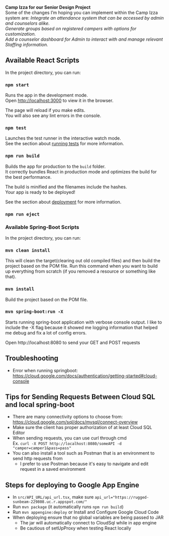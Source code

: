 **Camp Izza for our Senior Design Project** \
Some of the changes I’m hoping you can implement within the Camp Izza system are:
    _Integrate an attendance system that can be accessed by admin and counselors alike. \
    Generate groups based on registered campers with options for customization. \
    Add a counselor dashboard for Admin to interact with and manage relevant Staffing information._


## Available React Scripts

In the project directory, you can run:

### `npm start`

Runs the app in the development mode.\
Open [http://localhost:3000](http://localhost:3000) to view it in the browser.

The page will reload if you make edits.\
You will also see any lint errors in the console.

### `npm test`

Launches the test runner in the interactive watch mode.\
See the section about [running tests](https://facebook.github.io/create-react-app/docs/running-tests) for more information.

### `npm run build`

Builds the app for production to the `build` folder.\
It correctly bundles React in production mode and optimizes the build for the best performance.

The build is minified and the filenames include the hashes.\
Your app is ready to be deployed!

See the section about [deployment](https://facebook.github.io/create-react-app/docs/deployment) for more information.

### `npm run eject`

### Available Spring-Boot Scripts

In the project directory, you can run:

### `mvn clean install`
This will clean the target(clearing out old compiled files) and then build the project based on the POM file.
Run this command when you want to build up everything from scratch (if you removed a resource or something like that). 

### `mvn install`
Build the project based on the POM file.

### `mvn spring-boot:run -X`
Starts running spring-boot application with verbose console output. 
I like to include the -X flag because it showed me logging information that helped me debug and fix a lot of config errors.

Open http://localhost:8080 to send your GET and POST requests

## Troubleshooting
- Error when running springboot: https://cloud.google.com/docs/authentication/getting-started#cloud-console

## Tips for Sending Requests Between Cloud SQL and local spring-boot
- There are many connectivity options to choose from:\
https://cloud.google.com/sql/docs/mysql/connect-overview
- Make sure the client has proper authorization of at least Cloud SQL Editor
- When sending requests, you can use curl through cmd\
Ex. `curl -X POST http://localhost:8080/someAPI -d "camper=camper1&pass=pass"`
- You can also install a tool such as Postman that is an environment to send http requests from
    -  I prefer to use Postman because it's easy to navigate and edit request in a saved environment

## Steps for deploying to Google App Engine
- In `src/API_URL/api_url.tsx`, make sure `api_url="https://rugged-sunbeam-229808.uc.r.appspot.com/"`
- Run `mvn package` (it automatically runs `npm run build`)
- Run `mvn appengine:deploy` or Install and Configure Google Cloud Code
- When deploying ensure that no global variables are being passed to JAR 
    -  The jar will automatically connect to CloudSql while in app engine
    - Be cautious of setUpProxy when testing React locally
